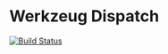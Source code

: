 Werkzeug Dispatch
=================

[![Build Status](https://travis-ci.org/bwhmather/werkzeug_dispatch.png?branch=master)](https://travis-ci.org/bwhmather/werkzeug_dispatch)
